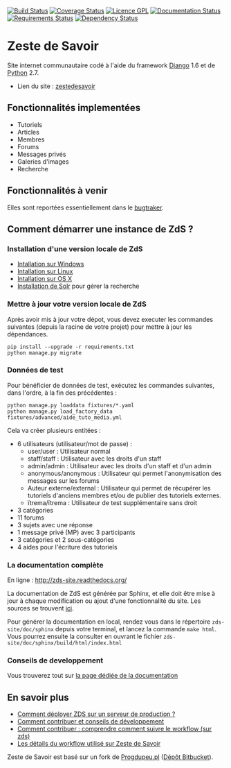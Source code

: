 [![Build Status](https://travis-ci.org/zestedesavoir/zds-site.svg?branch=dev)](https://travis-ci.org/zestedesavoir/zds-site)
[![Coverage Status](https://coveralls.io/repos/zestedesavoir/zds-site/badge.png?branch=dev)](https://coveralls.io/r/zestedesavoir/zds-site?branch=dev)
[![Licence GPL](http://img.shields.io/badge/license-GPL-yellow.svg)](http://www.gnu.org/licenses/quick-guide-gplv3.fr.html)
[![Documentation Status](https://readthedocs.org/projects/zds-site/badge/?version=latest)](https://readthedocs.org/projects/zds-site/?badge=latest)
[![Requirements Status](https://requires.io/github/zestedesavoir/zds-site/requirements.svg?branch=dev)](https://requires.io/github/zestedesavoir/zds-site/requirements/?branch=dev)
[![Dependency Status](https://david-dm.org/zestedesavoir/zds-site.svg)](https://david-dm.org/zestedesavoir/zds-site)


# Zeste de Savoir

Site internet communautaire codé à l'aide du framework [Django](https://www.djangoproject.com/) 1.6 et de [Python](https://www.python.org/) 2.7.

* Lien du site : [zestedesavoir](http://www.zestedesavoir.com)


## Fonctionnalités implementées

- Tutoriels
- Articles
- Membres
- Forums
- Messages privés
- Galeries d'images
- Recherche


## Fonctionnalités à venir

Elles sont reportées essentiellement dans le [bugtraker](https://github.com/zestedesavoir/zds-site/issues).


## Comment démarrer une instance de ZdS ?

### Installation d'une version locale de ZdS

- [Intallation sur Windows](doc/install-windows.md)
- [Intallation sur Linux](doc/install-linux.md)
- [Intallation sur OS X](doc/install-os-x.md)
- [Installation de Solr](doc/install-solr.md) pour gérer la recherche


### Mettre à jour votre version locale de ZdS

Après avoir mis à jour votre dépot, vous devez executer les commandes suivantes (depuis la racine de votre projet) pour mettre à jour les dépendances.

```console
pip install --upgrade -r requirements.txt
python manage.py migrate
```


### Données de test

Pour bénéficier de données de test, exécutez les commandes suivantes, dans l'ordre, à la fin des précédentes :

```console
python manage.py loaddata fixtures/*.yaml
python manage.py load_factory_data fixtures/advanced/aide_tuto_media.yml

```

Cela va créer plusieurs entitées :

* 6 utilisateurs (utilisateur/mot de passe) :
	* user/user : Utilisateur normal
	* staff/staff : Utilisateur avec les droits d'un staff
	* admin/admin : Utilisateur avec les droits d'un staff et d'un admin
	* anonymous/anonymous : Utilisateur qui permet l'anonymisation des messages sur les forums
	* Auteur externe/external : Utilisateur qui permet de récupérer les tutoriels d'anciens membres et/ou de publier des tutoriels externes.
	* ïtrema/ïtrema : Utilisateur de test supplémentaire sans droit
* 3 catégories
* 11 forums
* 3 sujets avec une réponse
* 1 message privé (MP) avec 3 participants
* 3 catégories et 2 sous-catégories
* 4 aides pour l'écriture des tutoriels


### La documentation complète

En ligne : http://zds-site.readthedocs.org/

La documentation de ZdS est générée par Sphinx, et elle doit être mise à jour à chaque modification ou ajout d'une fonctionnalité du site. Les sources se trouvent [ici](doc/sphinx/source/).

Pour générer la documentation en local, rendez vous dans le répertoire `zds-site/doc/sphinx` depuis votre terminal, et lancez la commande `make html`. Vous pourrez ensuite la consulter en ouvrant le fichier `zds-site/doc/sphinx/build/html/index.html`


### Conseils de developpement

Vous trouverez tout sur [la page dédiée de la documentation](CONTRIBUTING.md)


## En savoir plus

- [Comment déployer ZDS sur un serveur de production ?](doc/deploy.md)
- [Comment contribuer et conseils de développement](CONTRIBUTING.md)
- [Comment contribuer : comprendre comment suivre le workflow (sur zds)](http://zestedesavoir.com/forums/sujet/324/comment-contribuer-comprendre-comment-suivre-le-workflow/)
- [Les détails du workflow utilisé sur Zeste de Savoir](doc/workflow.md)

Zeste de Savoir est basé sur un fork de [Progdupeu.pl](http://progdupeu.pl) ([Dépôt Bitbucket](https://bitbucket.org/MicroJoe/progdupeupl/)).
